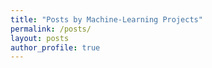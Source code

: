 ```yaml
---
title: "Posts by Machine-Learning Projects"
permalink: /posts/
layout: posts
author_profile: true
---
```

